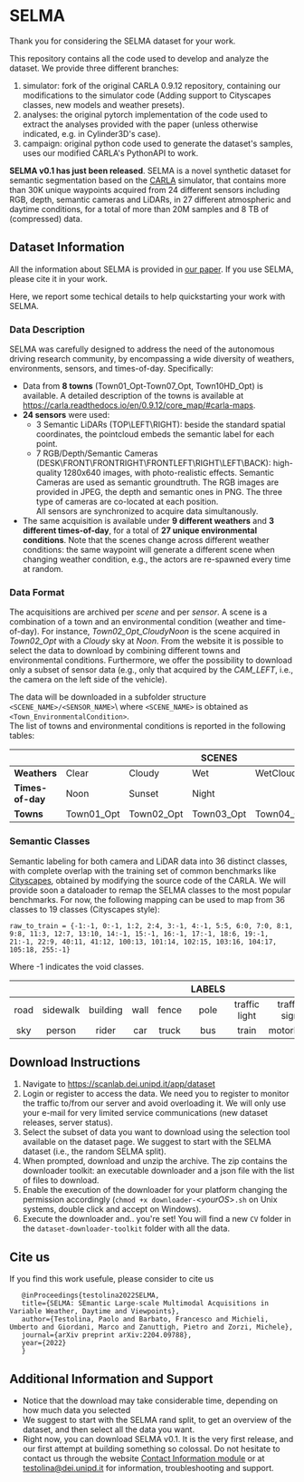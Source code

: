 # SELMA
Thank you for considering the SELMA dataset for your work.

This repository contains all the code used to develop and analyze the dataset.
We provide three different branches:
1. simulator: fork of the original CARLA 0.9.12 repository, containing our modifications to the simulator code (Adding support to Cityscapes classes, new models and weather presets).
2. analyses: the original pytorch implementation of the code used to extract the analyses provided with the paper (unless otherwise indicated, e.g. in Cylinder3D's case).
3. campaign: original python code used to generate the dataset's samples, uses our modified CARLA's PythonAPI to work.

**SELMA v0.1 has just been released**. 
SELMA is a novel synthetic dataset for semantic segmentation based on the [CARLA](https://carla.org/) simulator, that contains more than 30K unique waypoints acquired from 24 different sensors including RGB, depth, semantic cameras and LiDARs, in
27 different atmospheric and daytime conditions, for a total of more than
20M samples and 8 TB of (compressed) data.

## Dataset Information
All the information about SELMA is provided in [our paper](https://arxiv.org/abs/2204.09788). If you use SELMA, please cite it in your work.

Here, we report some techical details to help quickstarting your work with SELMA.
### Data Description
SELMA was carefully designed to address the need of the autonomous driving research community, by encompassing a wide diversity of weathers, environments, sensors, and times-of-day.
Specifically:
- Data from **8 towns** (Town01_Opt-Town07_Opt, Town10HD_Opt) is available. A detailed description of the towns is available at https://carla.readthedocs.io/en/0.9.12/core_map/#carla-maps.
- **24 sensors** were used:
  - 3 Semantic LiDARs (TOP\LEFT\RIGHT): beside the standard spatial coordinates, the pointcloud embeds the semantic label for each point.
  - 7 RGB/Depth/Semantic Cameras (DESK\FRONT\FRONTRIGHT\FRONTLEFT\RIGHT\LEFT\BACK): high-quality 1280x640 images, with photo-realistic effects. Semantic Cameras are used as semantic groundtruth. The RGB images are provided in JPEG, the depth and semantic ones in PNG. The three type of cameras are co-located at each position.\
All sensors are synchronized to acquire data simultanously.
- The same acquisition is available under **9 different weathers** and **3 different times-of-day**, for a total of **27 unique environmental conditions**. Note that the scenes change across different weather conditions: the same waypoint will generate a different scene when changing weather condition, e.g., the actors are re-spawned every time at random.
### Data Format
The acquisitions are archived per *scene* and per *sensor*. A scene is a combination of a town and an environmental condition (weather and time-of-day). For instance, *Town02_Opt_CloudyNoon* is the scene acquired in *Town02_Opt* with a *Cloudy* sky at *Noon*. From the website it is possible to select the data to download by combining different towns and environmental conditions. Furthermore, we offer the possibility to download only a subset of sensor data (e.g., only that acquired by the *CAM_LEFT*, i.e., the camera on the left side of the vehicle).

The data will be downloaded in a subfolder structure `<SCENE_NAME>/<SENSOR_NAME>`\ where `<SCENE_NAME>` is obtained as `<Town_EnvironmentalCondition>`.\
The list of towns and environmental conditions is reported in the following tables:

|                |          |          | SCENES   |          |          |          |          |
|----------------|----------|----------|----------|----------|----------|----------|----------|
|**Weathers**    |Clear     |Cloudy    |Wet       |WetCloudy |SoftRain  |MidRainy  |HardRain  |
|**Times-of-day**|Noon      |Sunset    |Night     |
|**Towns**       |Town01_Opt|Town02_Opt|Town03_Opt|Town04_Opt|Town05_Opt|Town06_Opt|Town07_Opt|Town10HD_Opt|

### Semantic Classes
Semantic labeling for both camera and LiDAR data into 36 distinct classes, with complete overlap with the training set of common benchmarks like [Cityscapes](https://www.cityscapes-dataset.com/), obtained by modifying the source code of the CARLA.
We will provide soon a dataloader to remap the SELMA classes to the most popular benchmarks.
For now, the following mapping can be used to map from 36 classes to 19 classes (Cityscapes style):

```raw_to_train = {-1:-1, 0:-1, 1:2, 2:4, 3:-1, 4:-1, 5:5, 6:0, 7:0, 8:1, 9:8, 11:3, 12:7, 13:10, 14:-1, 15:-1, 16:-1, 17:-1, 18:6, 19:-1, 21:-1, 22:9, 40:11, 41:12, 100:13, 101:14, 102:15, 103:16, 104:17, 105:18, 255:-1}```

Where -1 indicates the void classes.

|      |          |          |      |       | LABELS   |             |            |          |       |
|:----:|:--------:|:--------:|:----:|:-----:|:----:|:-------------:|:------------:|:----------:|:-------:|
|road|sidewalk|building|wall|fence|pole|traffic light|traffic sign|vegetation|terrain|
|sky |person  |rider   |car |truck|bus |train        |motorbike   |bike      |       |



## Download Instructions
1. Navigate to https://scanlab.dei.unipd.it/app/dataset
2. Login or register to access the data. We need you to register to monitor the traffic to/from our server and avoid overloading it. We will only use your e-mail for very limited service communications (new dataset releases, server status).
3. Select the subset of data you want to download using the selection tool available on the dataset page. We suggest to start with the SELMA dataset (i.e., the random SELMA split).
4. When prompted, download and unzip the archive. The zip contains the downloader toolkit: an executable downloader and a json file with the list of files to download.
5. Enable the execution of the downloader for your platform changing the permission accordingly (`chmod +x downloader-`<*yourOS*\>`.sh` on Unix systems, double click and accept on Windows).
6. Execute the downloader and.. you're set! You will find a new `CV` folder in the `dataset-downloader-toolkit` folder with all the data. 

## Cite us
If you find this work usefule, please consider to cite us

       @inProceedings{testolina2022SELMA,
       title={SELMA: SEmantic Large-scale Multimodal Acquisitions in Variable Weather, Daytime and Viewpoints},
       author={Testolina, Paolo and Barbato, Francesco and Michieli, Umberto and Giordani, Marco and Zanuttigh, Pietro and Zorzi, Michele},
       journal={arXiv preprint arXiv:2204.09788},
       year={2022}
       }

## Additional Information and Support
- Notice that the download may take considerable time, depending on how much data you selected
- We suggest to start with the SELMA rand split, to get an overview of the dataset, and then select all the data you want.
- Right now, you can download SELMA v0.1. It is the very first release, and our first attempt at building something so colossal. Do not hesitate to contact us through the website [Contact Information module](https://scanlab.dei.unipd.it/) or at testolina@dei.unipd.it for information, troubleshooting and support.
